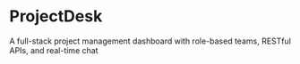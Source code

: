 # ProjectDesk
A full-stack project management dashboard with role-based teams, RESTful APIs, and real-time chat
